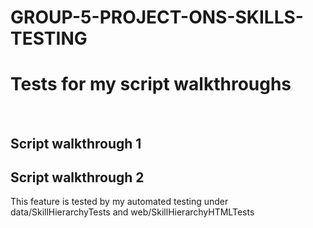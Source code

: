 # GROUP-5-PROJECT-ONS-SKILLS-TESTING

<h1>Tests for my script walkthroughs</h1>
<br>
<h2>Script walkthrough 1</h2>

<h2>Script walkthrough 2</h2>
<p>This feature is tested by my automated testing under data/SkillHierarchyTests and web/SkillHierarchyHTMLTests</p>